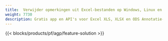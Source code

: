 ```yaml
---
title:  Verwijder opmerkingen uit Excel-bestanden op Windows, Linux en macOS
weight: 7730
description: Gratis app en API's voor Excel XLS, XLSX en ODS Annotatie- en commentaarbeheer
---
```

{{< blocks/products/pf/agp/feature-solution >}} 

